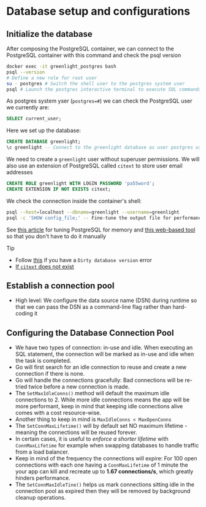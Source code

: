# Database setup and configurations

## Initialize the database

After composing the PostgreSQL container, we can connect to the PostgreSQL container with this command and check the psql version

```bash
docker exec -it greenlight_postgres bash
psql --version
# Define a new role for root user
su - postgres # Switch the shell user to the postgres system user
psql # Launch the postgres interactive terminal to execute SQL commands
```

As postgres system yser (`postgres=#`) we can check the PostgreSQL user we currently are:

```sql
SELECT current_user;
```

Here we set up the database:

```sql
CREATE DATABASE greenlight;
\c greenlight -- Connect to the greenlight database as user postgres using a meta command
```

We need to create a `greenlight` user without superuser permissions. We will also use an extension of PostgreSQL called `citext` to store user email addresses

```sql
CREATE ROLE greenlight WITH LOGIN PASSWORD 'pa55word';
CREATE EXTENSION IF NOT EXISTS citext;
```

We check the connection inside the container's shell:

```bash
psql --host=localhost --dbname=greenlight --username=greenlight
psql -c 'SHOW config_file;' -- Fine-tune the output file for performance
```

See [this article](https://www.enterprisedb.com/postgres-tutorials/how-tune-postgresql-memory) for tuning PostgreSQL for memory and [this web-based tool](https://pgtune.leopard.in.ua/) so that you don't have to do it manually

> [!TIP]
>
> - Follow [this](https://github.com/golang-migrate/migrate/blob/master/GETTING_STARTED.md#forcing-your-database-version) if you have a `Dirty database version` error
> - [If `citext` does not exist](https://stackoverflow.com/questions/15981197/postgresql-error-type-citext-does-not-exist)

## Establish a connection pool

- High level: We configure the data source name (DSN) during runtime so that we can pass the DSN as a command-line flag rather than hard-coding it

## Configuring the Database Connection Pool

- We have two types of connection: in-use and idle. When executing an SQL statement, the connection will be marked as in-use and idle when the task is completed.
- Go will first search for an idle connection to reuse and create a new connection if there is none.
- Go will handle the connections gracefully: Bad connections will be re-tried twice before a new connection is made.
- The `SetMaxIdleConns()` method will default the maximum idle connections to 2. While more idle connections means the app will be more performant, keep in mind that keeping idle connections alive comes with a cost resource-wise.
- Another thing to keep in mind is `MaxIdleConns < MaxOpenConns`
- The `SetConnMaxLifetime()` will by default set NO maximum lifetime - meaning the connections will be reused forever.
- In certain cases, it is useful to _enforce a shorter lifetime_ with `ConnMaxLifetime` for example when swapping databases to handle traffic from a load balancer.
- Keep in mind of the frequency the connections will expire: For 100 open connections with each one having a `ConnMaxLifetime` of 1 minute the your app can kill and recreate up to **1.67 connections/s**, which greatly hinders performance.
- The `SetConnMaxIdleTine()` helps us mark connections sitting idle in the connection pool as expired then they will be removed by background cleanup operations.
